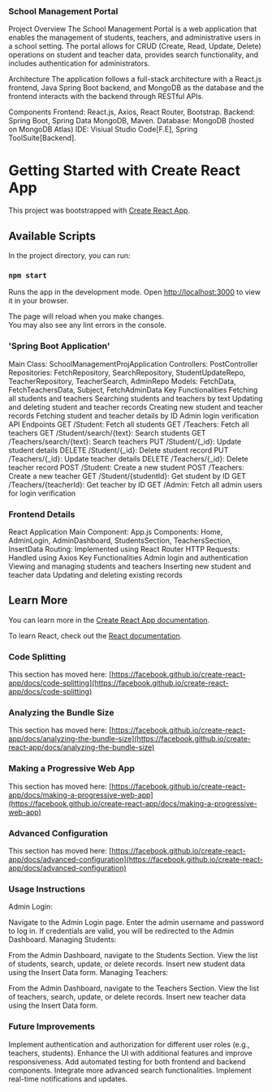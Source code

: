 ### School Management Portal
Project Overview
The School Management Portal is a web application that enables the management of students, teachers, and administrative users in a school setting. The portal allows for CRUD (Create, Read, Update, Delete) operations on student and teacher data, provides search functionality, and includes authentication for administrators.

Architecture
The application follows a full-stack architecture with a React.js frontend, Java Spring Boot backend, and MongoDB as the database and the frontend interacts with the backend through RESTful APIs.

Components
Frontend: React.js, Axios, React Router, Bootstrap.
Backend: Spring Boot, Spring Data MongoDB, Maven.
Database: MongoDB (hosted on MongoDB Atlas)
IDE: Visiual Studio Code[F.E], Spring ToolSuite[Backend].
# Getting Started with Create React App

This project was bootstrapped with [Create React App](https://github.com/facebook/create-react-app).

## Available Scripts

In the project directory, you can run:

### `npm start`

Runs the app in the development mode.
Open [http://localhost:3000](http://localhost:3000) to view it in your browser.

The page will reload when you make changes.\
You may also see any lint errors in the console.

### 'Spring Boot Application'
Main Class: SchoolManagementProjApplication
Controllers: PostController
Repositories: FetchRepository, SearchRepository, StudentUpdateRepo, TeacherRepository, TeacherSearch, AdminRepo
Models: FetchData, FetchTeachersData, Subject, FetchAdminData
Key Functionalities
Fetching all students and teachers
Searching students and teachers by text
Updating and deleting student and teacher records
Creating new student and teacher records
Fetching student and teacher details by ID
Admin login verification
API Endpoints
GET /Student: Fetch all students
GET /Teachers: Fetch all teachers
GET /Student/search/{text}: Search students
GET /Teachers/search/{text}: Search teachers
PUT /Student/{_id}: Update student details
DELETE /Student/{_id}: Delete student record
PUT /Teachers/{_id}: Update teacher details
DELETE /Teachers/{_id}: Delete teacher record
POST /Student: Create a new student
POST /Teachers: Create a new teacher
GET /Student/{studentId}: Get student by ID
GET /Teachers/{teacherId}: Get teacher by ID
GET /Admin: Fetch all admin users for login verification

### Frontend Details
React Application
Main Component: App.js
Components: Home, AdminLogin, AdminDashboard, StudentsSection, TeachersSection, InsertData
Routing: Implemented using React Router
HTTP Requests: Handled using Axios
Key Functionalities
Admin login and authentication
Viewing and managing students and teachers
Inserting new student and teacher data
Updating and deleting existing records



## Learn More

You can learn more in the [Create React App documentation](https://facebook.github.io/create-react-app/docs/getting-started).

To learn React, check out the [React documentation](https://reactjs.org/).

### Code Splitting

This section has moved here: [https://facebook.github.io/create-react-app/docs/code-splitting](https://facebook.github.io/create-react-app/docs/code-splitting)

### Analyzing the Bundle Size

This section has moved here: [https://facebook.github.io/create-react-app/docs/analyzing-the-bundle-size](https://facebook.github.io/create-react-app/docs/analyzing-the-bundle-size)

### Making a Progressive Web App

This section has moved here: [https://facebook.github.io/create-react-app/docs/making-a-progressive-web-app](https://facebook.github.io/create-react-app/docs/making-a-progressive-web-app)

### Advanced Configuration

This section has moved here: [https://facebook.github.io/create-react-app/docs/advanced-configuration](https://facebook.github.io/create-react-app/docs/advanced-configuration)
### Usage Instructions
Admin Login:

Navigate to the Admin Login page.
Enter the admin username and password to log in.
If credentials are valid, you will be redirected to the Admin Dashboard.
Managing Students:

From the Admin Dashboard, navigate to the Students Section.
View the list of students, search, update, or delete records.
Insert new student data using the Insert Data form.
Managing Teachers:

From the Admin Dashboard, navigate to the Teachers Section.
View the list of teachers, search, update, or delete records.
Insert new teacher data using the Insert Data form.
### Future Improvements
Implement authentication and authorization for different user roles (e.g., teachers, students).
Enhance the UI with additional features and improve responsiveness.
Add automated testing for both frontend and backend components.
Integrate more advanced search functionalities.
Implement real-time notifications and updates.


